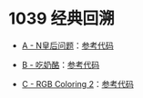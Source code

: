 # 1039 经典回溯

- [A - N皇后问题](Question/A%20-%20N皇后问题.md)：[参考代码](Solution/A.cpp)

- [B - 吃奶酪](Question/B%20-%20吃奶酪.md)：[参考代码](Solution/B.cpp)

- [C - RGB Coloring 2](Question/C%20-%20RGB%20Coloring%202.md)：[参考代码](Solution/C.cpp)